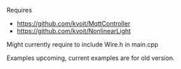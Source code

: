 Requires

* https://github.com/kvoit/MqttController
* https://github.com/kvoit/NonlinearLight

Might currently require to include Wire.h in main.cpp

Examples upcoming, current examples are for old version.
